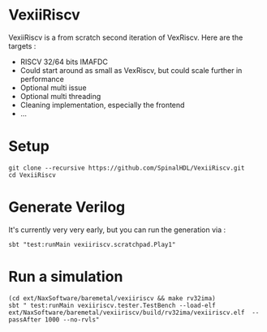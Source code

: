 # VexiiRiscv

VexiiRiscv is a from scratch second iteration of VexRiscv. Here are the targets : 

- RISCV 32/64 bits IMAFDC
- Could start around as small as VexRiscv, but could scale further in performance
- Optional multi issue
- Optional multi threading
- Cleaning implementation, especially the frontend
- ...

# Setup

```shell
git clone --recursive https://github.com/SpinalHDL/VexiiRiscv.git
cd VexiiRiscv
```

# Generate Verilog

It's currently very very early, but you can run the generation via : 

```shell
sbt "test:runMain vexiiriscv.scratchpad.Play1"
```

# Run a simulation

```shell
(cd ext/NaxSoftware/baremetal/vexiiriscv && make rv32ima)
sbt " test:runMain vexiiriscv.tester.TestBench --load-elf ext/NaxSoftware/baremetal/vexiiriscv/build/rv32ima/vexiiriscv.elf  --passAfter 1000 --no-rvls"
```